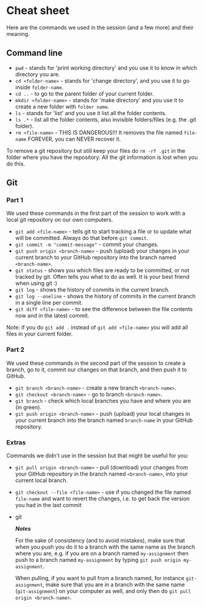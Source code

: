 # Cheat sheet

Here are the commands we used in the session (and a few more) and their meaning.

## Command line

- `pwd` - stands for 'print working directory' and you use it to know in which directory you are.
- `cd <folder-name>` - stands for 'change directory', and you use it to go inside `folder-name`.
- `cd ..` - to go to the parent folder of your current folder.
- `mkdir <folder-name>` - stands for 'make directory' and you use it to create a new folder with `folder name`.
- `ls` - stands for 'list' and you use it list all the folder contents.
- `ls .*` - list all the folder contents, also invisible folders/files (e.g. the .git folder).
- `rm <file-name>` - THIS IS DANGEROUS!!! It removes the file named `file-name` FOREVER, you can NEVER recover it.

To remove a git repository but still keep your files do `rm -rf .git` in the folder where you have the repository. All the git information is lost when you do this.

## Git

### Part 1

We used these commands in the first part of the session to work with a local git repository on our own computers.

- `git add <file-name>` - tells git to start tracking a file or to update what will be committed. Always do that before `git commit`.
- `git commit -m "commit-message"` - commit your changes.
- `git push origin <branch-name>` - push (upload) your changes in your current branch to your GitHub repository into the branch named `<branch-name>`.
- `git status` - shows you which files are ready to be committed, or not tracked by git. Often tells you what to do as well. It is your best friend when using git :)
- `git log` - shows the history of commits in the current branch.
- `git log --oneline` - shows the history of commits in the current branch in a single line per commit.
- `git diff <file-name>` - to see the difference between the file contents now and in the latest commit.

Note: if you do `git add .` instead of `git add <file-name>` you will add all files in your current folder.

### Part 2

We used these commands in the second part of the session to create a branch, go to it, commit our changes on that branch, and then push it to GitHub.

- `git branch <branch-name>` - create a new branch `<branch-name>`.
- `git checkout <branch-name>` - go to branch `<branch-name>`.
- `git branch` - check which local branches you have and where you are (in green).
- `git push origin <branch-name>` - push (upload) your local changes in your current branch into the branch named `branch-name` in your GitHub repository.

### Extras

Commands we didn't use in the session but that might be useful for you:

- `git pull origin <branch-name>` - pull (download) your changes from your GitHub repository in the branch named `<branch-name>`, into your current local branch.
- `git checkout --file <file-name>` - use if you changed the file named `file-name` and want to revert the changes, i.e. to get back the version you had in the last commit
- git

  **_Notes_**

  For the sake of consistency (and to avoid mistakes), make sure that when you push you do it to a branch with the same name as the branch where you are, e.g. if you are on a branch named `my-assignment` then push to a branch named `my-assignment` by typing `git push origin my-assignment`.

  When pulling, if you want to pull from a branch named, for instance `git-assignment`, make sure that you are in a branch with the same name (`git-assignment`) on your computer as well, and only then do `git pull origin <branch-name>`.
